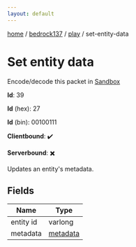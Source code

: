 ```yaml
---
layout: default
---
```


[home](/)  /  [bedrock137](/protocol/bedrock137)  /  [play](/protocol/bedrock137/play)  /  set-entity-data

# Set entity data

Encode/decode this packet in [Sandbox](../../../sandbox/bedrock137#play.set_entity_data)

**Id**: 39

**Id** (hex): 27

**Id** (bin): 00100111

**Clientbound**: ✔️

**Serverbound**: ✖️

Updates an entity's metadata.

## Fields

Name | Type
---|---
entity id | varlong
metadata | [metadata](/protocol/bedrock137/metadata)
